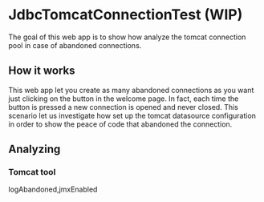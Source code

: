 # JdbcTomcatConnectionTest (WIP)
The goal of this web app is to show how analyze the tomcat connection pool in case of abandoned connections.

## How it works
This web app let you create as many abandoned connections as you want just clicking on the button in the welcome page. In fact, each time the button is pressed a new connection is opened and never closed. This scenario let us investigate how set up the tomcat datasource configuration in order to show the peace of code that abandoned the connection.

## Analyzing

### Tomcat tool
logAbandoned,jmxEnabled


